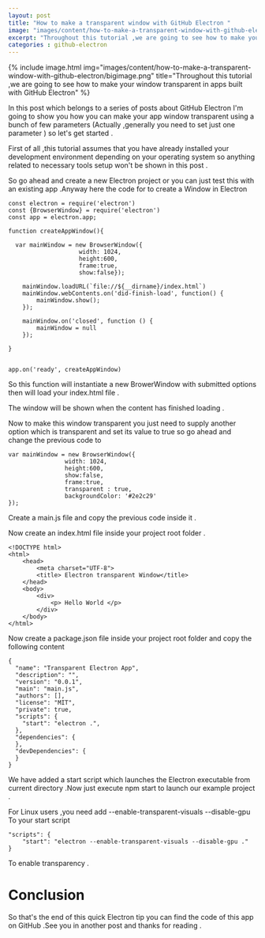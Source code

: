 ```yaml
---
layout: post
title: "How to make a transparent window with GitHub Electron "
image: "images/content/how-to-make-a-transparent-window-with-github-electron/titleimage.png"
excerpt: "Throughout this tutorial ,we are going to see how to make your window transparent in apps built with GitHub Electron "
categories : github-electron
---
```

{% include image.html
   img="images/content/how-to-make-a-transparent-window-with-github-electron/bigimage.png"
       title="Throughout this tutorial ,we are going to see how to make your window transparent in apps built with GitHub Electron"
%}

In this post which belongs to a series of posts about GitHub Electron I'm going to show you how you can make your app window transparent using a bunch of few parameters (Actually ,generally you need to set just one parameter ) so let's get started .

First of all ,this  tutorial assumes that you have already installed your development environment depending on your operating system so anything related to necessary tools setup won't be shown in this post .

So go ahead and create a new Electron project or you can just test this with an existing app .Anyway here the code for to create a Window in Electron 


	const electron = require('electron')
	const {BrowserWindow} = require('electron')
	const app = electron.app;

	function createAppWindow(){

	  var mainWindow = new BrowserWindow({
						width: 1024, 
						height:600,
						frame:true,
						show:false});

	  	mainWindow.loadURL(`file://${__dirname}/index.html`)
	  	mainWindow.webContents.on('did-finish-load', function() {
	    	mainWindow.show();
	  	});
	  
	  	mainWindow.on('closed', function () {
	    	mainWindow = null
	  	});

	}


	app.on('ready', createAppWindow)



So this function will instantiate a new BrowerWindow with submitted options then will load your index.html file .

The window will be shown when the content has finished loading .

Now to make this window transparent you just need to supply another option which is transparent and set its value to true so go ahead and change the previous code to 


	var mainWindow = new BrowserWindow({
					width: 1024, 
					height:600,
					show:false,
					frame:true,
					transparent : true,
					backgroundColor: '#2e2c29'
	});

Create a main.js file and copy the previous code inside it .

Now create an index.html file inside your project root folder .


	<!DOCTYPE html>
	<html>
	    <head>
	        <meta charset="UTF-8">
	        <title> Electron transparent Window</title>
	    </head>
	    <body>
	        <div>
	            <p> Hello World </p>
	        </div>
	    </body>
	</html>



Now create a package.json file inside your project root folder and copy the following content

	{
	  "name": "Transparent Electron App",
	  "description": "",
	  "version": "0.0.1",
	  "main": "main.js",
	  "authors": [],
	  "license": "MIT",
	  "private": true,
	  "scripts": {
	    "start": "electron .",
	  },
	  "dependencies": {
	  },
	  "devDependencies": {
	  }
	}

We have added a start script which launches the Electron executable from current directory .Now just execute npm start to launch our example project .

For Linux users ,you need add --enable-transparent-visuals --disable-gpu 
To your start script

	"scripts": {
	    "start": "electron --enable-transparent-visuals --disable-gpu ."
	}

To enable transparency .

# Conclusion

So that's the end of this quick Electron tip you can find the code of this app on GitHub .See you in another post and thanks for reading .



